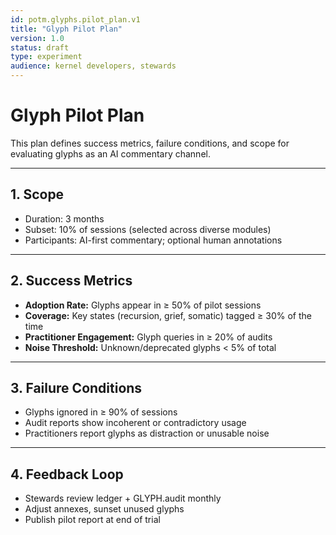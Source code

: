 ```yaml
---
id: potm.glyphs.pilot_plan.v1
title: "Glyph Pilot Plan"
version: 1.0
status: draft
type: experiment
audience: kernel developers, stewards
---
```


# Glyph Pilot Plan

This plan defines success metrics, failure conditions, and scope for
evaluating glyphs as an AI commentary channel.

---

## 1. Scope

- Duration: 3 months
- Subset: 10% of sessions (selected across diverse modules)
- Participants: AI-first commentary; optional human annotations

---

## 2. Success Metrics

- **Adoption Rate:** Glyphs appear in ≥ 50% of pilot sessions
- **Coverage:** Key states (recursion, grief, somatic) tagged ≥ 30% of the time
- **Practitioner Engagement:** Glyph queries in ≥ 20% of audits
- **Noise Threshold:** Unknown/deprecated glyphs < 5% of total

---

## 3. Failure Conditions

- Glyphs ignored in ≥ 90% of sessions  
- Audit reports show incoherent or contradictory usage  
- Practitioners report glyphs as distraction or unusable noise

---

## 4. Feedback Loop

- Stewards review ledger + GLYPH.audit monthly
- Adjust annexes, sunset unused glyphs
- Publish pilot report at end of trial
